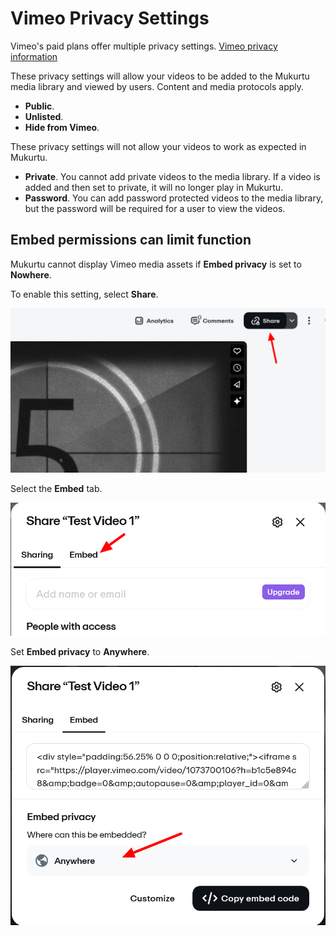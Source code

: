 # Vimeo Privacy Settings

Vimeo's paid plans offer multiple privacy settings. [Vimeo privacy information](https://vimeo.com/features/video-privacy)

These privacy settings will allow your videos to be added to the Mukurtu media library and viewed by users. Content and media protocols apply.
- **Public**.
- **Unlisted**.
- **Hide from Vimeo**.

These privacy settings will not allow your videos to work as expected in Mukurtu.
- **Private**. You cannot add private videos to the media library. If a video is added and then set to private, it will no longer play in Mukurtu. 
- **Password**. You can add password protected videos to the media library, but the password will be required for a user to view the videos.

## Embed permissions can limit function

Mukurtu cannot display Vimeo media assets if **Embed privacy** is set to **Nowhere**. 

To enable this setting, select **Share**. 

![Vimeo Permissions](../embeds/Vimeo.5.png)

Select the **Embed** tab.

![Vimeo Permissions](../embeds/Vimeo.75.png)

Set **Embed privacy** to **Anywhere**.

![Vimeo Permissions](../embeds/Vimeo1.png)